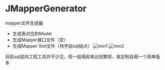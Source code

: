 # JMapperGenerator
mapper文件生成器
- 生成表对应的Model
- 生成Mapper接口文件（空）
- 生成Mapper Xml文件（待字段sql结点）
![mm1](https://user-images.githubusercontent.com/2569600/34067287-abf79ecc-e25c-11e7-8446-79fb4963a169.png)
![mm2](https://user-images.githubusercontent.com/2569600/34067288-ac2c15c6-e25c-11e7-9b17-956ab248b6e0.png)

目前sql逆向工程工具并不少见，但一般用起来比较繁琐，故定制自用一个简单版本
